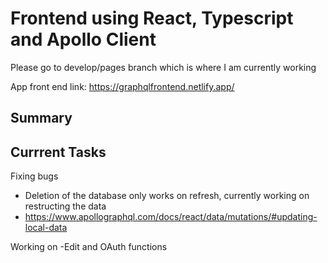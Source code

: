 # Frontend using React, Typescript and Apollo Client  

Please go to develop/pages branch which is where I am currently working  

App front end link: https://graphqlfrontend.netlify.app/


## Summary



##  Currrent Tasks 

Fixing bugs
- Deletion of the database only works on refresh, currently working on restructing the data 
- https://www.apollographql.com/docs/react/data/mutations/#updating-local-data

Working on
-Edit and OAuth functions


